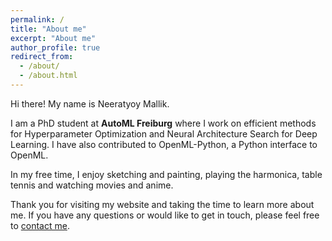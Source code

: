 ```yaml
---
permalink: /
title: "About me"
excerpt: "About me"
author_profile: true
redirect_from: 
  - /about/
  - /about.html
---
```


Hi there! My name is Neeratyoy Mallik.

I am a PhD student at **AutoML Freiburg** where I work on efficient methods for Hyperparameter Optimization and Neural Architecture Search for Deep Learning. I have also contributed to OpenML-Python, a Python interface to OpenML.

In my free time, I enjoy sketching and painting, playing the harmonica, table tennis and watching movies and anime.

Thank you for visiting my website and taking the time to learn more about me. If you have any questions or would like to get in touch, please feel free to [contact me](mailto:mallik[at]cs[dot]uni[hyphen]freiburg[dot]de).
